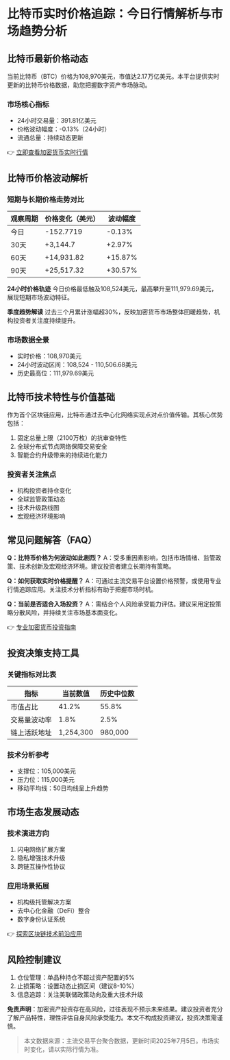 # 比特币实时价格追踪：今日行情解析与市场趋势分析

## 比特币最新价格动态
当前比特币（BTC）价格为108,970美元，市值达2.17万亿美元。本平台提供实时更新的比特币价格数据，助您把握数字资产市场脉动。

### 市场核心指标
- 24小时交易量：391.81亿美元
- 价格波动幅度：-0.13%（24小时）
- 流通总量：持续动态更新

👉 [立即查看加密货币实时行情](https://bit.ly/okx_welcome)

## 比特币价格波动解析
### 短期与长期价格走势对比

| 观察周期 | 价格变化（美元） | 波动幅度 |
|---------|------------------|----------|
| 今日    | -152.7719        | -0.13%   |
| 30天    | +3,144.7         | +2.97%   |
| 60天    | +14,931.82       | +15.87%  |
| 90天    | +25,517.32       | +30.57%  |

**24小时价格轨迹**
今日价格最低触及108,524美元，最高攀升至111,979.69美元，展现短期市场波动特征。

**季度趋势解读**
过去三个月累计涨幅超30%，反映加密货币市场整体回暖趋势，机构投资者关注度持续提升。

### 市场数据全景
- 实时价格：108,970美元
- 24小时波动区间：108,524 - 110,506.68美元
- 历史最高位：111,979.69美元

## 比特币技术特性与价值基础
作为首个区块链应用，比特币通过去中心化网络实现点对点价值传输。其核心优势包括：
1. 固定总量上限（2100万枚）的抗审查特性
2. 全球分布式节点网络保障交易安全
3. 智能合约升级带来的持续进化能力

### 投资者关注焦点
- 机构投资者持仓变化
- 全球监管政策动态
- 技术升级路线图
- 宏观经济环境影响

## 常见问题解答（FAQ）

**Q：比特币价格为何波动如此剧烈？**
A：受多重因素影响，包括市场情绪、监管政策、技术创新及宏观经济环境。建议投资者建立长期持有策略。

**Q：如何获取实时价格提醒？**
A：可通过主流交易平台设置价格预警，或使用专业行情追踪应用。关注技术分析指标有助于把握市场时机。

**Q：当前是否适合入场投资？**
A：需结合个人风险承受能力评估。建议采用定投策略分散风险，并持续关注市场基本面变化。

👉 [专业加密货币投资指南](https://bit.ly/okx_welcome)

## 投资决策支持工具
### 关键指标对比表
| 指标          | 当前数值       | 历史中位数  |
|---------------|----------------|-------------|
| 市值占比      | 41.2%          | 55.8%       |
| 交易量波动率  | 1.8%           | 2.5%        |
| 链上活跃地址  | 1,254,300      | 980,000     |

### 技术分析参考
- 支撑位：105,000美元
- 压力位：115,000美元
- 移动平均线：50日均线呈上升趋势

## 市场生态发展动态
### 技术演进方向
1. 闪电网络扩展方案
2. 隐私增强技术升级
3. 跨链互操作性协议

### 应用场景拓展
- 机构级托管解决方案
- 去中心化金融（DeFi）整合
- 数字身份认证系统

👉 [探索区块链技术前沿应用](https://bit.ly/okx_welcome)

## 风险控制建议
1. 仓位管理：单品种持仓不超过资产配置的5%
2. 止损策略：设置动态止损区间（建议8-10%）
3. 信息追踪：关注美联储政策动向及重大技术升级

**免责声明**：加密资产投资存在高风险，过往表现不预示未来结果。建议投资者充分了解产品特性，理性评估自身风险承受能力。本文不构成投资建议，投资决策需谨慎。

> 本文数据来源：主流交易平台聚合数据，更新时间2025年7月5日。市场实时变化，请以实际行情为准。